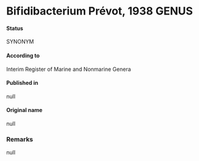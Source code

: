 Bifidibacterium Prévot, 1938 GENUS
=======

#### Status
SYNONYM

#### According to
Interim Register of Marine and Nonmarine Genera

#### Published in
null

#### Original name
null

### Remarks
null